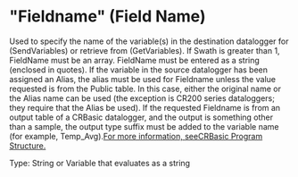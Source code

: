 # "Fieldname" (Field Name)

Used to specify the name of the variable(s) in the destination datalogger for (SendVariables) or retrieve from (GetVariables). If Swath is greater than 1, FieldName must be an array. FieldName must be entered as a string (enclosed in quotes). If the variable in the source datalogger has been assigned an Alias, the alias must be used for Fieldname unless the value requested is from the Public table. In this case, either the original name or the Alias name can be used (the exception is CR200 series dataloggers; they require that the Alias be used). If the requested Fieldname is from an output table of a CRBasic datalogger, and the output is something other than a sample, the output type suffix must be added to the variable name (for example, Temp_Avg).[For more information, seeCRBasic Program Structure.](../Info/crbasicprogramstructure.md)

Type: String or Variable that evaluates as a string

